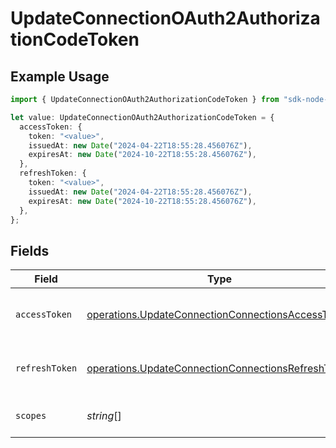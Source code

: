 # UpdateConnectionOAuth2AuthorizationCodeToken

## Example Usage

```typescript
import { UpdateConnectionOAuth2AuthorizationCodeToken } from "sdk-node-platform/models/operations";

let value: UpdateConnectionOAuth2AuthorizationCodeToken = {
  accessToken: {
    token: "<value>",
    issuedAt: new Date("2024-04-22T18:55:28.456076Z"),
    expiresAt: new Date("2024-10-22T18:55:28.456076Z"),
  },
  refreshToken: {
    token: "<value>",
    issuedAt: new Date("2024-04-22T18:55:28.456076Z"),
    expiresAt: new Date("2024-10-22T18:55:28.456076Z"),
  },
};
```

## Fields

| Field                                                                                                                    | Type                                                                                                                     | Required                                                                                                                 | Description                                                                                                              |
| ------------------------------------------------------------------------------------------------------------------------ | ------------------------------------------------------------------------------------------------------------------------ | ------------------------------------------------------------------------------------------------------------------------ | ------------------------------------------------------------------------------------------------------------------------ |
| `accessToken`                                                                                                            | [operations.UpdateConnectionConnectionsAccessToken](../../models/operations/updateconnectionconnectionsaccesstoken.md)   | :heavy_minus_sign:                                                                                                       | The access token for the connection.                                                                                     |
| `refreshToken`                                                                                                           | [operations.UpdateConnectionConnectionsRefreshToken](../../models/operations/updateconnectionconnectionsrefreshtoken.md) | :heavy_minus_sign:                                                                                                       | The refresh token to use for the connection.                                                                             |
| `scopes`                                                                                                                 | *string*[]                                                                                                               | :heavy_minus_sign:                                                                                                       | The scopes for the tokens.                                                                                               |